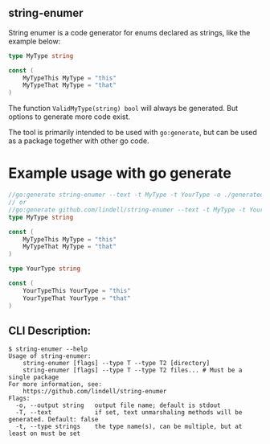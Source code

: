 string-enumer
----

String enumer is a code generator for enums declared as strings, like the example below:

```go
type MyType string

const (
    MyTypeThis MyType = "this"
    MyTypeThat MyType = "that"
)
```

The function `ValidMyType(string) bool` will always be generated. But options to generate more code exist.

The tool is primarily intended to be used with `go:generate`, but can be used as a package together with other go code.

# Example usage with go generate

```go
//go:generate string-enumer --text -t MyType -t YourType -o ./generated.go .
// or 
//go:generate github.com/lindell/string-enumer --text -t MyType -t YourType -o ./generated.go .
type MyType string

const (
    MyTypeThis MyType = "this"
    MyTypeThat MyType = "that"
)

type YourType string

const (
    YourTypeThis YourType = "this"
    YourTypeThat YourType = "that"
)
```

CLI Description:
----
```
$ string-enumer --help
Usage of string-enumer:
	string-enumer [flags] --type T --type T2 [directory]
	string-enumer [flags] --type T --type T2 files... # Must be a single package
For more information, see:
	https://github.com/lindell/string-enumer
Flags:
  -o, --output string   output file name; default is stdout
  -T, --text            if set, text unmarshaling methods will be generated. Default: false
  -t, --type strings    the type name(s), can be multiple, but at least on must be set
```
